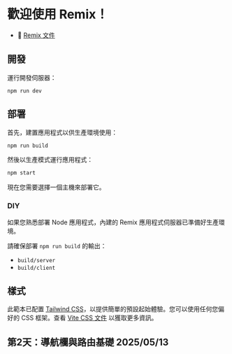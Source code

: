 # 歡迎使用 Remix！

- 📖 [Remix 文件](https://remix.run/docs)

## 開發

運行開發伺服器：

```shellscript
npm run dev
```

## 部署

首先，建置應用程式以供生產環境使用：

```sh
npm run build
```

然後以生產模式運行應用程式：

```sh
npm start
```

現在您需要選擇一個主機來部署它。

### DIY

如果您熟悉部署 Node 應用程式，內建的 Remix 應用程式伺服器已準備好生產環境。

請確保部署 `npm run build` 的輸出：

- `build/server`
- `build/client`

## 樣式

此範本已配置 [Tailwind CSS](https://tailwindcss.com/)，以提供簡單的預設起始體驗。您可以使用任何您偏好的 CSS 框架。查看 [Vite CSS 文件](https://vitejs.dev/guide/features.html#css) 以獲取更多資訊。

## 第2天：導航欄與路由基礎 2025/05/13
